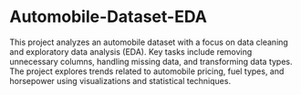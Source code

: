 # Automobile-Dataset-EDA
This project analyzes an automobile dataset with a focus on data cleaning and exploratory data analysis (EDA). Key tasks include removing unnecessary columns, handling missing data, and transforming data types. The project explores trends related to automobile pricing, fuel types, and horsepower using visualizations and statistical techniques.
